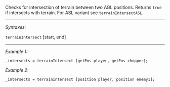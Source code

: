 Checks for intersection of terrain between two AGL positions. Returns `true` if intersects with terrain. For ASL variant see `terrainIntersectASL`.


---
*Syntaxes:*

`terrainIntersect` [start, end]

---
*Example 1:*

```sqf
_intersects = terrainIntersect [getPos player, getPos chopper];
```

*Example 2:*

```sqf
_intersects = terrainIntersect [position player, position enemy1];
```
